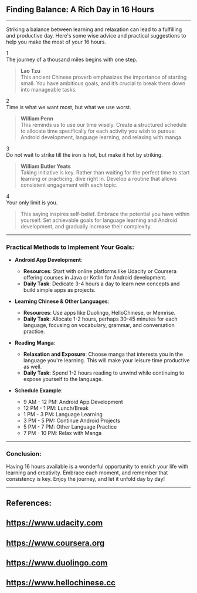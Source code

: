 ## Finding Balance: A Rich Day in 16 Hours  
---  
Striking a balance between learning and relaxation can lead to a fulfilling and productive day. Here's some wise advice and practical suggestions to help you make the most of your 16 hours.  

1  
The journey of a thousand miles begins with one step.  
> **Lao Tzu**  
This ancient Chinese proverb emphasizes the importance of starting small. You have ambitious goals, and it’s crucial to break them down into manageable tasks.  

2  
Time is what we want most, but what we use worst.  
> **William Penn**  
This reminds us to use our time wisely. Create a structured schedule to allocate time specifically for each activity you wish to pursue: Android development, language learning, and relaxing with manga.  

3  
Do not wait to strike till the iron is hot, but make it hot by striking.  
> **William Butler Yeats**  
Taking initiative is key. Rather than waiting for the perfect time to start learning or practicing, dive right in. Develop a routine that allows consistent engagement with each topic.  

4  
Your only limit is you.  
> This saying inspires self-belief. Embrace the potential you have within yourself. Set achievable goals for language learning and Android development, and gradually increase their complexity.  

---  

### Practical Methods to Implement Your Goals:  
- **Android App Development**:  
   - **Resources**: Start with online platforms like Udacity or Coursera offering courses in Java or Kotlin for Android development.  
   - **Daily Task**: Dedicate 3-4 hours a day to learn new concepts and build simple apps as projects.
  
- **Learning Chinese & Other Languages**:  
   - **Resources**: Use apps like Duolingo, HelloChinese, or Memrise.  
   - **Daily Task**: Allocate 1-2 hours, perhaps 30-45 minutes for each language, focusing on vocabulary, grammar, and conversation practice.
  
- **Reading Manga**:  
   - **Relaxation and Exposure**: Choose manga that interests you in the language you're learning. This will make your leisure time productive as well.  
   - **Daily Task**: Spend 1-2 hours reading to unwind while continuing to expose yourself to the language.  

- **Schedule Example**:  
   - 9 AM - 12 PM: Android App Development  
   - 12 PM - 1 PM: Lunch/Break  
   - 1 PM - 3 PM: Language Learning  
   - 3 PM - 5 PM: Continue Android Projects  
   - 5 PM - 7 PM: Other Language Practice  
   - 7 PM - 10 PM: Relax with Manga  

---  

### Conclusion:  
Having 16 hours available is a wonderful opportunity to enrich your life with learning and creativity. Embrace each moment, and remember that consistency is key. Enjoy the journey, and let it unfold day by day!

---  

## References:  
## https://www.udacity.com  
## https://www.coursera.org  
## https://www.duolingo.com  
## https://www.hellochinese.cc